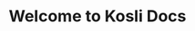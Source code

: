 ---
title: Welcome to Kosli Docs 
seo_title: Welcome to Kosli Docs 
description: Don’t spend hours searching for broken commits and manual changes. Get to the bottom of incidents faster with Kosli.
hideToC: true

hero:
    title: Welcome to Kosli Docs
    link_text: Read the Kosli overview >
    url: /introducing_kosli/
    image: /images/home/artie-hero.svg
    alt_text: Kosli artie reading a book

paragraph: >
    Don’t spend hours searching for broken commits and manual changes. Get to the bottom of incidents faster with Kosli. Track and query every change from commit through to production. See the artifacts your pipelines are producing and how your environments are changing from the command line or browser.

sections:
    title: Dive right in…
    blocks:
        - title: Quick start guide
          image: /images/home/home-quickstart.svg
          alt_text: Quick start icon
          description: Learn how to use Kosli with simple examples
          link_text: View >
          url: /getting_started/
        - title: Introducing Kosli
          image: /images/home/home-concepts.svg
          alt_text: Introducing Kosli icon
          description: Learn how to use Kosli with simple examples
          link_text: View >
          url: /introducing_kosli/
        - title: Kosli pipelines
          image: /images/home/home-pipelines.svg
          alt_text: Kosli pipelines icon
          description: Learn how to use Kosli with simple examples
          link_text: View >
          url: /introducing_kosli/pipelines/
        - title: Kosli environments
          image: /images/home/home-environments.svg
          alt_text: Kosli environments icon
          description: Learn how to use Kosli with simple examples
          link_text: View >
          url: /introducing_kosli/environments/
        - title: Command reference
          image: /images/home/home-commands.svg
          alt_text: Command reference icon
          description: Learn how to use Kosli with simple examples
          link_text: View >
          url: /client_reference/
        - title: Fingerprint
          image: /images/home/home-fingerprint.svg
          alt_text: Fingerprint icon
          description: Learn how to use Kosli with simple examples
          link_text: View >
          url: "/introducing_kosli/fingerprint/"
        - title: Use cases
          image: /images/home/home-use-cases.svg
          alt_text: Use cases icon
          description: Learn how to use Kosli with simple examples
          link_text: View >
          url: /use_cases/
        - title: Support on Slack
          image: /images/home/home-community.svg
          alt_text: Slack community icon
          description: Learn how to use Kosli with simple examples
          link_text: Join Kosli Community >
          url: https://www.kosli.com/community/
          new_page: true
        
---